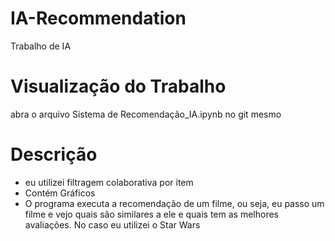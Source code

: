 # IA-Recommendation
Trabalho de IA

# Visualização do Trabalho
abra o arquivo Sistema de Recomendação_IA.ipynb no git mesmo

# Descrição

- eu utilizei filtragem colaborativa por item
- Contém Gráficos
- O programa executa a recomendação de um filme, ou seja, eu passo um filme e vejo quais são similares a ele e quais tem as melhores avaliações. No caso eu utilizei o Star Wars
